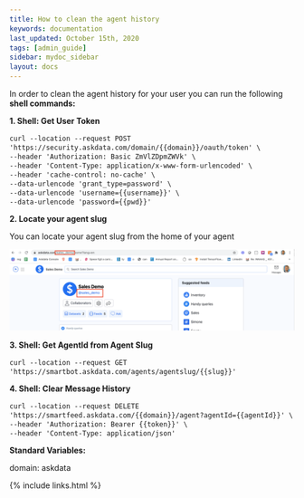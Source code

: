 ```yaml
---
title: How to clean the agent history
keywords: documentation
last_updated: October 15th, 2020
tags: [admin_guide]
sidebar: mydoc_sidebar
layout: docs
---
```


In order to clean the agent history for your user you can run the following **shell commands:**

**1. Shell: Get User Token**

```shell
curl --location --request POST 'https://security.askdata.com/domain/{{domain}}/oauth/token' \
--header 'Authorization: Basic ZmVlZDpmZWVk' \
--header 'Content-Type: application/x-www-form-urlencoded' \
--header 'cache-control: no-cache' \
--data-urlencode 'grant_type=password' \
--data-urlencode 'username={{username}}' \
--data-urlencode 'password={{pwd}}'
```

**2. Locate your agent slug**

You can locate your agent slug from the home of your agent

<img src="media/workspace_how_to_find_slug.png" style="max-wdith:400px" />

**3. Shell: Get AgentId from Agent Slug**

```shell
curl --location --request GET 'https://smartbot.askdata.com/agents/agentslug/{{slug}}'
```

**4. Shell: Clear Message History**

```shell
curl --location --request DELETE 'https://smartfeed.askdata.com/{{domain}}/agent?agentId={{agentId}}' \
--header 'Authorization: Bearer {{token}}' \
--header 'Content-Type: application/json'
```

**Standard Variables:**

domain: askdata


{% include links.html %}
